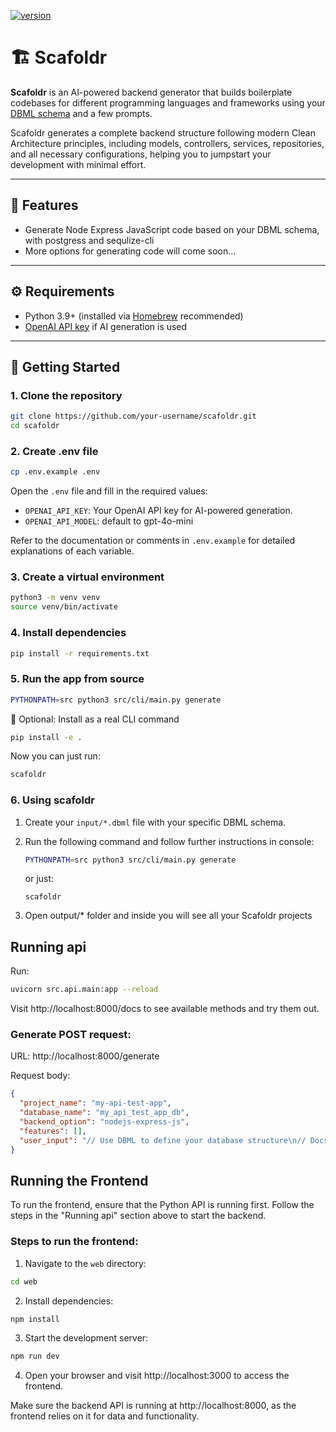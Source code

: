 [![version](https://img.shields.io/badge/version-0.2.0-yellow.svg)](https://semver.org)

# 🏗️ Scafoldr

**Scafoldr** is an AI-powered backend generator that builds boilerplate codebases for different programming languages and frameworks using your [DBML schema](https://dbml.dbdiagram.io/home/) and a few prompts.

Scafoldr generates a complete backend structure following modern Clean Architecture principles, including models, controllers, services, repositories, and all necessary configurations, helping you to jumpstart your development with minimal effort.

---

## 🚀 Features

- Generate Node Express JavaScript code based on your DBML schema, with postgress and sequlize-cli
- More options for generating code will come soon...
---

## ⚙️ Requirements

- Python 3.9+ (installed via [Homebrew](https://brew.sh/) recommended)
- [OpenAI API key](https://platform.openai.com/account/api-keys) if AI generation is used

---

## 🧪 Getting Started

### 1. Clone the repository

```bash
git clone https://github.com/your-username/scafoldr.git
cd scafoldr
```

### 2. Create .env file

```bash
cp .env.example .env
```

Open the `.env` file and fill in the required values:

- `OPENAI_API_KEY`: Your OpenAI API key for AI-powered generation.
- `OPENAI_API_MODEL`: default to gpt-4o-mini

Refer to the documentation or comments in `.env.example` for detailed explanations of each variable.

### 3. Create a virtual environment

```bash
python3 -m venv venv
source venv/bin/activate
```

### 4. Install dependencies
```bash
pip install -r requirements.txt
```

### 5. Run the app from source
```bash
PYTHONPATH=src python3 src/cli/main.py generate
```

🧰 Optional: Install as a real CLI command

```bash
pip install -e .
```
Now you can just run:

```bash
scafoldr
```

### 6. Using scafoldr

1. Create your `input/*.dbml` file with your specific DBML schema.

2. Run the following command and follow further instructions in console:
    ```bash
    PYTHONPATH=src python3 src/cli/main.py generate
    ```
    or just:
    ```base
    scafoldr
    ```
3. Open output/* folder and inside you will see all your Scafoldr projects


## Running api

Run:
```bash
uvicorn src.api.main:app --reload
```

Visit http://localhost:8000/docs to see available methods and try them out. 

### Generate POST request: 

URL: http://localhost:8000/generate

Request body:
```json
{
  "project_name": "my-api-test-app",
  "database_name": "my_api_test_app_db",
  "backend_option": "nodejs-express-js",
  "features": [],
  "user_input": "// Use DBML to define your database structure\n// Docs: https://dbml.dbdiagram.io/docs\n\nTable follows {\n  following_user_id integer\n  followed_user_id integer\n  created_at timestamp \n}\n\nTable users {\n  id integer [primary key]\n  username varchar\n  role varchar\n  created_at timestamp\n}\n\nTable posts {\n  id integer [primary key]\n  title varchar\n  body text [note: 'Content of the post']\n  user_id integer [not null]\n  status varchar\n  created_at timestamp\n}\n\nRef user_posts: posts.user_id > users.id // many-to-one\n\nRef: users.id < follows.following_user_id\n\nRef: users.id < follows.followed_user_id"
}
```


## Running the Frontend

To run the frontend, ensure that the Python API is running first. Follow the steps in the "Running api" section above to start the backend.

### Steps to run the frontend:

1. Navigate to the `web` directory:
  ```bash
  cd web
  ```

2. Install dependencies:
  ```bash
  npm install
  ```

3. Start the development server:
  ```bash
  npm run dev
  ```

4. Open your browser and visit http://localhost:3000 to access the frontend.

Make sure the backend API is running at http://localhost:8000, as the frontend relies on it for data and functionality.
